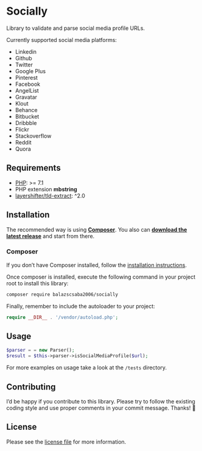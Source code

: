 # Socially
Library to validate and parse social media profile URLs.

Currently supported social media platforms:
* Linkedin
* Github
* Twitter
* Google Plus
* Pinterest
* Facebook
* AngelList
* Gravatar
* Klout
* Behance
* Bitbucket
* Dribbble
* Flickr
* Stackoverflow
* Reddit
* Quora

## Requirements

- [PHP](https://secure.php.net/): >= 7.1
- PHP extension **mbstring**
- [layershifter/tld-extract](https://github.com/layershifter/TLDExtract): ^2.0

## Installation

The recommended way is using **[Composer](https://getcomposer.org/)**. You also can **[download the latest release](https://github.com/balazscsaba2006/socially/releases)** and 
start from there.

### Composer

If you don’t have Composer installed, follow the [installation instructions](https://getcomposer.org/doc/00-intro.md#installation-linux-unix-osx).

Once composer is installed, execute the following command in your project root to install this library:

```sh
composer require balazscsaba2006/socially
```

Finally, remember to include the autoloader to your project:

```php
require __DIR__ . '/vendor/autoload.php';
```

## Usage

```php
$parser = = new Parser();
$result = $this->parser->isSocialMediaProfile($url);
```

For more examples on usage take a look at the `/tests` directory.

## Contributing
I’d be happy if you contribute to this library. Please try to follow the existing coding style and use proper comments in your commit message. Thanks! 🙇 

## License

Please see the [license file](https://github.com/balazscsaba2006/socially/blob/master/LICENSE) for more information.

